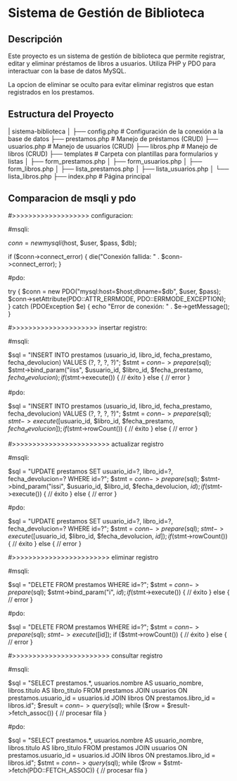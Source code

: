 # Sistema de Gestión de Biblioteca

## Descripción
Este proyecto es un sistema de gestión de biblioteca que permite registrar, editar y eliminar préstamos de libros a usuarios. Utiliza PHP y PDO para interactuar con la base de datos MySQL.

La opcion de eliminar se oculto para evitar eliminar registros que estan registrados en los prestamos.

## Estructura del Proyecto

| sistema-biblioteca │ 
├── config.php                  # Configuración de la conexión a la base de datos 
├── prestamos.php               # Manejo de préstamos (CRUD) 
├── usuarios.php                # Manejo de usuarios (CRUD) 
├── libros.php                  # Manejo de libros (CRUD) 
├── templates                   # Carpeta con plantillas para formularios y listas │ 
    ├── form_prestamos.php │ 
    ├── form_usuarios.php │ 
    ├── form_libros.php │ 
    ├── lista_prestamos.php │ 
    ├── lista_usuarios.php │ 
    └── lista_libros.php 
├── index.php                   # Página principal

## Comparacion de msqli y pdo

#>>>>>>>>>>>>>>>>>>>       configuracion:

#msqli:

$conn = new mysqli($host, $user, $pass, $db);

if ($conn->connect_error) {
    die("Conexión fallida: " . $conn->connect_error);
}


#pdo:

try {
    $conn = new PDO("mysql:host=$host;dbname=$db", $user, $pass);
    $conn->setAttribute(PDO::ATTR_ERRMODE, PDO::ERRMODE_EXCEPTION);
} catch (PDOException $e) {
    echo "Error de conexión: " . $e->getMessage();
}

#>>>>>>>>>>>>>>>>>>>>>    insertar registro:

#msqli:

$sql = "INSERT INTO prestamos (usuario_id, libro_id, fecha_prestamo, fecha_devolucion) VALUES (?, ?, ?, ?)";
$stmt = $conn->prepare($sql);
$stmt->bind_param("iiss", $usuario_id, $libro_id, $fecha_prestamo, $fecha_devolucion);
if ($stmt->execute()) {
    // éxito
} else {
    // error
}

#pdo:

$sql = "INSERT INTO prestamos (usuario_id, libro_id, fecha_prestamo, fecha_devolucion) VALUES (?, ?, ?, ?)";
$stmt = $conn->prepare($sql);
$stmt->execute([$usuario_id, $libro_id, $fecha_prestamo, $fecha_devolucion]);
if ($stmt->rowCount()) {
    // éxito
} else {
    // error
}

#>>>>>>>>>>>>>>>>>>>>>>>>   actualizar registro

#msqli:

$sql = "UPDATE prestamos SET usuario_id=?, libro_id=?, fecha_devolucion=? WHERE id=?";
$stmt = $conn->prepare($sql);
$stmt->bind_param("issi", $usuario_id, $libro_id, $fecha_devolucion, $id);
if ($stmt->execute()) {
    // éxito
} else {
    // error
}


#pdo:

$sql = "UPDATE prestamos SET usuario_id=?, libro_id=?, fecha_devolucion=? WHERE id=?";
$stmt = $conn->prepare($sql);
$stmt->execute([$usuario_id, $libro_id, $fecha_devolucion, $id]);
if ($stmt->rowCount()) {
    // éxito
} else {
    // error
}



#>>>>>>>>>>>>>>>>>>>>>>>>   eliminar registro

#msqli:

$sql = "DELETE FROM prestamos WHERE id=?";
$stmt = $conn->prepare($sql);
$stmt->bind_param("i", $id);
if ($stmt->execute()) {
    // éxito
} else {
    // error
}


#pdo:

$sql = "DELETE FROM prestamos WHERE id=?";
$stmt = $conn->prepare($sql);
$stmt->execute([$id]);
if ($stmt->rowCount()) {
    // éxito
} else {
    // error
}


#>>>>>>>>>>>>>>>>>>>>>>>>   consultar registro

#msqli:

$sql = "SELECT prestamos.*, usuarios.nombre AS usuario_nombre, libros.titulo AS libro_titulo FROM prestamos JOIN usuarios ON prestamos.usuario_id = usuarios.id JOIN libros ON prestamos.libro_id = libros.id";
$result = $conn->query($sql);
while ($row = $result->fetch_assoc()) {
    // procesar fila
}


#pdo:

$sql = "SELECT prestamos.*, usuarios.nombre AS usuario_nombre, libros.titulo AS libro_titulo FROM prestamos JOIN usuarios ON prestamos.usuario_id = usuarios.id JOIN libros ON prestamos.libro_id = libros.id";
$stmt = $conn->query($sql);
while ($row = $stmt->fetch(PDO::FETCH_ASSOC)) {
    // procesar fila
}
